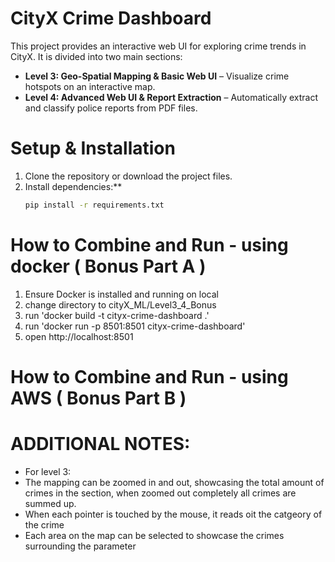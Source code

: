 

# CityX Crime Dashboard

This project provides an interactive web UI for exploring crime trends in CityX. It is divided into two main sections:
- **Level 3: Geo-Spatial Mapping & Basic Web UI** – Visualize crime hotspots on an interactive map.
- **Level 4: Advanced Web UI & Report Extraction** – Automatically extract and classify police reports from PDF files.

# Setup & Installation

1. Clone the repository or download the project files.
2. Install dependencies:**
   ```bash
   pip install -r requirements.txt

# How to Combine and Run - using docker ( Bonus Part A )

1. Ensure Docker is installed and running on local 
2. change directory to cityX_ML/Level3_4_Bonus 
3. run 'docker build -t cityx-crime-dashboard .'
4. run 'docker run -p 8501:8501 cityx-crime-dashboard'
5. open http://localhost:8501 

# How to Combine and Run - using AWS ( Bonus Part B )




# ADDITIONAL NOTES:
 - For level 3:
 - The mapping can be zoomed in and out, showcasing the total amount of crimes in the section, when zoomed out completely all crimes are summed up. 
 - When each pointer is touched by the mouse, it reads oit the catgeory of the crime
 - Each area on the map can be selected to showcase the crimes surrounding the parameter
